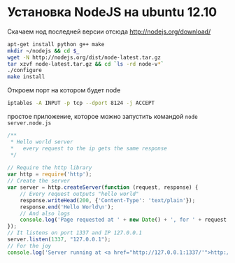 Установка NodeJS на ubuntu 12.10
================================

Скачаем нод последней версии отсюда http://nodejs.org/download/
```bash
apt-get install python g++ make
mkdir ~/nodejs && cd $_
wget -N http://nodejs.org/dist/node-latest.tar.gz
tar xzvf node-latest.tar.gz && cd `ls -rd node-v*`
./configure
make install
```

Откроем порт на котором будет node
```bash
iptables -A INPUT -p tcp --dport 8124 -j ACCEPT
```

простое приложение, которое можно запустить командой ```node server.node.js```
```js
/**
 * Hello world server
 *   every request to the ip gets the same response
 */
 
// Require the http library
var http = require('http');
// Create the server
var server = http.createServer(function (request, response) {
    // Every request outputs "hello world"
    response.writeHead(200, {'Content-Type': 'text/plain'});
    response.end('Hello World\n');
    // And also logs
    console.log('Page requested at ' + new Date() + ', for ' + request.url);
});
// It listens on port 1337 and IP 127.0.0.1
server.listen(1337, "127.0.0.1");
// For the joy
console.log('Server running at <a href="http://127.0.0.1:1337/'">http://127.0.0.1:1337/'</a>);
```
